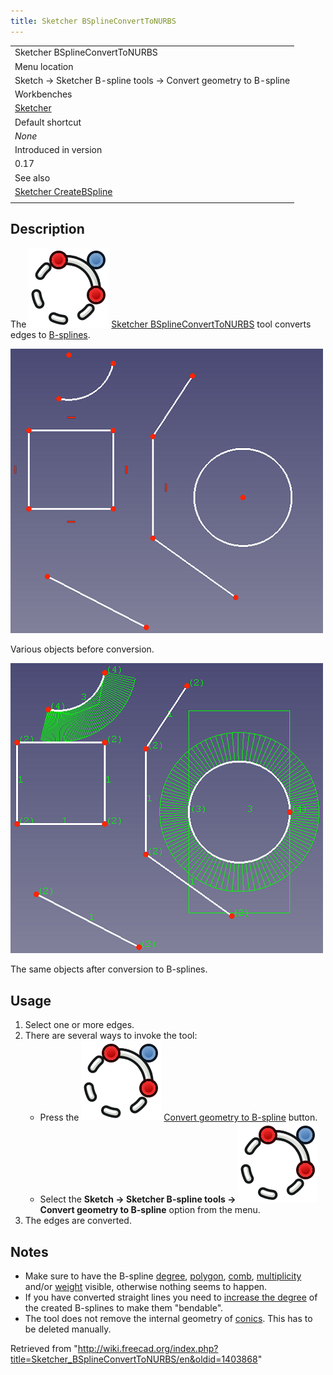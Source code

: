 ```yaml
---
title: Sketcher BSplineConvertToNURBS
---
```


|                                                                            |
| -------------------------------------------------------------------------- |
| Sketcher BSplineConvertToNURBS                                             |
| Menu location                                                              |
| Sketch → Sketcher B-spline tools → Convert geometry to B-spline            |
| Workbenches                                                                |
| [Sketcher](/Sketcher_Workbench "Sketcher Workbench")                       |
| Default shortcut                                                           |
| _None_                                                                     |
| Introduced in version                                                      |
| 0.17                                                                       |
| See also                                                                   |
| [Sketcher CreateBSpline](/Sketcher_CreateBSpline "Sketcher CreateBSpline") |
|                                                                            |

## Description

The ![](/src/assets/images/Sketcher_BSplineConvertToNURBS.svg) [Sketcher BSplineConvertToNURBS](/Sketcher_BSplineConvertToNURBS "Sketcher BSplineConvertToNURBS") tool converts edges to [B-splines](/B-Splines "B-Splines").

![](/src/assets/images/Sketcher_BSplineConvertToNurb.png)

Various objects before conversion.

![](/src/assets/images/Sketcher_BSplineConvertToNurb1.png)

The same objects after conversion to B-splines.

## Usage

1. Select one or more edges.
2. There are several ways to invoke the tool:
   - Press the ![](/src/assets/images/Sketcher_BSplineConvertToNURBS.svg) [Convert geometry to B-spline](/Sketcher_BSplineConvertToNURBS "Sketcher BSplineConvertToNURBS") button.
   - Select the **Sketch → Sketcher B-spline tools → ![](/src/assets/images/Sketcher_BSplineConvertToNURBS.svg) Convert geometry to B-spline** option from the menu.
3. The edges are converted.

## Notes

- Make sure to have the B-spline [degree](/Sketcher_BSplineDegree "Sketcher BSplineDegree"), [polygon](/Sketcher_BSplinePolygon "Sketcher BSplinePolygon"), [comb](/Sketcher_BSplineComb "Sketcher BSplineComb"), [multiplicity](/Sketcher_BSplineKnotMultiplicity "Sketcher BSplineKnotMultiplicity") and/or [weight](/Sketcher_BSplinePoleWeight "Sketcher BSplinePoleWeight") visible, otherwise nothing seems to happen.
- If you have converted straight lines you need to [increase the degree](/Sketcher_BSplineIncreaseDegree "Sketcher BSplineIncreaseDegree") of the created B-splines to make them "bendable".
- The tool does not remove the internal geometry of [conics](/Sketcher_Workbench#Sketcher_CompCreateConic "Sketcher Workbench"). This has to be deleted manually.

Retrieved from "<http://wiki.freecad.org/index.php?title=Sketcher_BSplineConvertToNURBS/en&oldid=1403868>"
